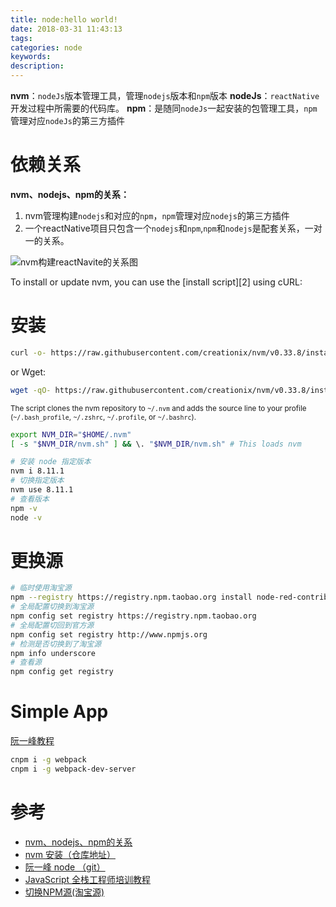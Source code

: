 ```yaml
---
title: node:hello world!
date: 2018-03-31 11:43:13
tags:
categories: node
keywords:
description:
---
```



**nvm**：`nodeJs`版本管理工具，管理`nodejs`版本和`npm`版本
**nodeJs**：`reactNative`开发过程中所需要的代码库。
**npm**：是随同`nodeJs`一起安装的包管理工具，`npm`管理对应`nodeJs`的第三方插件

# 依赖关系

**nvm、nodejs、npm的关系：**

<!-- more -->

1. nvm管理构建`nodejs`和对应的`npm`，`npm`管理对应`nodejs`的第三方插件
2. 一个reactNative项目只包含一个`nodejs`和`npm`,`npm`和`nodejs`是配套关系，一对一的关系。

![nvm构建reactNavite的关系图](https://i.imgur.com/1PMyqE7.jpg)

To install or update nvm, you can use the [install script][2] using cURL:


# 安装

```sh
curl -o- https://raw.githubusercontent.com/creationix/nvm/v0.33.8/install.sh | bash
```

or Wget:

```sh
wget -qO- https://raw.githubusercontent.com/creationix/nvm/v0.33.8/install.sh | bash
```

<sub>The script clones the nvm repository to `~/.nvm` and adds the source line to your profile (`~/.bash_profile`, `~/.zshrc`, `~/.profile`, or `~/.bashrc`).</sub>

```sh
export NVM_DIR="$HOME/.nvm"
[ -s "$NVM_DIR/nvm.sh" ] && \. "$NVM_DIR/nvm.sh" # This loads nvm
```

```sh
# 安装 node 指定版本
nvm i 8.11.1
# 切换指定版本
nvm use 8.11.1
# 查看版本
npm -v
node -v
```

# 更换源


```sh
# 临时使用淘宝源
npm --registry https://registry.npm.taobao.org install node-red-contrib-composer@latest
# 全局配置切换到淘宝源
npm config set registry https://registry.npm.taobao.org
# 全局配置切回到官方源
npm config set registry http://www.npmjs.org
# 检测是否切换到了淘宝源
npm info underscore
# 查看源
npm config get registry
```

# Simple App

[阮一峰教程](https://github.com/ruanyf/jstraining/blob/master/demos/README.md#simple-app)

```sh
cnpm i -g webpack
cnpm i -g webpack-dev-server
```



# 参考
- [nvm、nodejs、npm的关系](https://www.cnblogs.com/qqpw/p/6597295.html)
- [nvm 安装（仓库地址）](https://github.com/creationix/nvm/blob/master/README.md)
- [阮一峰 node （git）](https://github.com/ruanyf/jstraining/blob/master/docs/node.md)
- [JavaScript 全栈工程师培训教程](http://www.ruanyifeng.com/blog/2016/11/javascript.html)
- [切换NPM源(淘宝源)](https://blog.csdn.net/qq_27818541/article/details/62886790?locationNum=4&fps=1)


